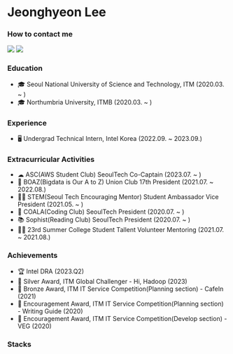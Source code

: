 # Jeonghyeon Lee
### How to contact me
<a href="https://www.linkedin.com/in/jeonghyeon-lee-9b6380223" target="_blank"><img src="https://img.shields.io/badge/JeonghyeonLee-0A66C2?style=flat-square&logo=linkedin&logoColor=white&link=https://www.linkedin.com/in/jeonghyeon-lee-9b6380223"/></a>
<a href="mailto:workhappyj@gmail.com" target="_blank"><img src="https://img.shields.io/badge/JeonghyeonLee-EA4335?style=flat-square&logo=Gmail&logoColor=white&link=mailto:workhappyj@gmail.com"/></a>

### Education
- 🎓 Seoul National University of Science and Technology, ITM (2020.03. ~ )
- 🎓 Northumbria University, ITMB (2020.03. ~ )

### Experience
- 🖥 Undergrad Technical Intern, Intel Korea (2022.09. ~ 2023.09.)

### Extracurricular Activities
- ☁ ASC(AWS Student Club) SeoulTech Co-Captain (2023.07. ~ )
- 🐘 BOAZ(Bigdata is Our A to Z) Union Club 17th President (2021.07. ~ 2022.08.)
- 👩‍🏫 STEM(Seoul Tech Encouraging Mentor) Student Ambassador Vice President (2021.05. ~ )
- 🐨 COALA(Coding Club) SeoulTech President (2020.07. ~ )
- 📚 Sophist(Reading Club) SeoulTech President (2020.07. ~ )
- 👩‍💻 23rd Summer College Student Tallent Volunteer Mentoring (2021.07. ~ 2021.08.)

### Achievements
- 🏆 Intel DRA (2023.Q2)
- 🥈 Silver Award, ITM Global Challenger - Hi, Hadoop (2023)
- 🥉 Bronze Award, ITM IT Service Competition(Planning section) - CafeIn (2021)
- 🏅 Encouragement Award, ITM IT Service Competition(Planning section) - Writing Guide (2020)
- 🏅 Encouragement Award, ITM IT Service Competition(Develop section) - VEG (2020)

### Stacks
